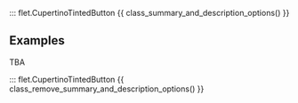 ::: flet.CupertinoTintedButton
{{ class_summary_and_description_options() }}

## Examples

TBA

::: flet.CupertinoTintedButton
{{ class_remove_summary_and_description_options() }}
